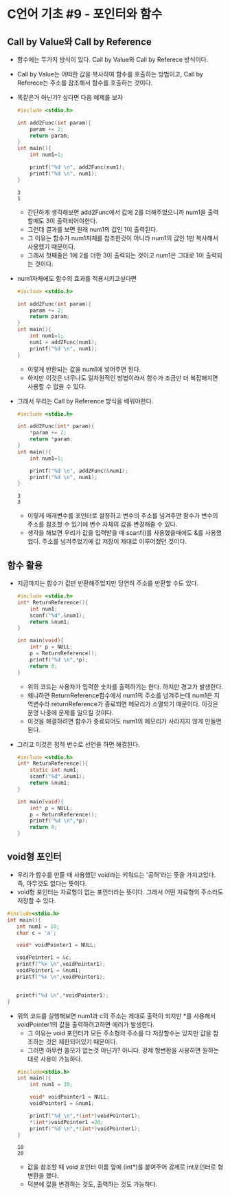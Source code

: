 # C언어 기초 #9 - 포인터와 함수
## Call by Value와 Call by Reference
- 함수에는 두가지 방식이 있다. Call by Value와 Call by Referece 방식이다.
- Call by Value는 어떠한 값을 복사하여 함수를 호출하는 방법이고, Call by Referece는 주소를 참조해서 함수를 호출하는 것이다.

- 똑같은거 아닌가? 싶다면 다음 예제를 보자
    ``` C
    #include <stdio.h>

    int add2Func(int param){
        param += 2;
        return param;
    }
    int main(){
        int num1=1;

        printf("%d \n", add2Func(num1);
        printf("%d \n", num1);
    }
    ```
    ```
    3
    1
    ```
    - 간단하게 생각해보면 add2Func에서 값에 2를 더해주었으니까 num1을 출력할때도 3이 출력되어야한다.
    - 그런데 결과를 보면 원래 num1의 값인 1이 출력된다.
    - 그 이유는 함수가 num1자체를 참조한것이 아니라 num1의 값인 1만 복사해서 사용했기 때문이다.
    - 그래서 첫째줄은 1에 2를 더한 3이 출력되는 것이고 num1은 그대로 1이 출력되는 것이다.

- num1자체에도 함수의 효과를 적용시키고싶다면
    ``` C
    #include <stdio.h>

    int add2Func(int param){
        param += 2;
        return param;
    }
    int main(){
        int num1=1;
        num1 = add2Func(num1);
        printf("%d \n", num1);
    }
    ```
    - 이렇게 반환되는 값을 num1에 넣어주면 된다.
    - 하지만 이것은 너무나도 일차원적인 방법이라서 함수가 조금만 더 복잡해지면 사용할 수 없을 수 있다.

- 그래서 우리는 Call by Reference 방식을 배워야한다.
    ``` C
    #include <stdio.h>

    int add2Func(int* param){
        *param += 2;
        return *param;
    }
    int main(){
        int num1=1;

        printf("%d \n", add2Func(&num1);
        printf("%d \n", num1);
    }
    ```
    ```
    3
    3
    ```
    - 이렇게 매개변수를 포인터로 설정하고 변수의 주소를 넘겨주면 함수가 변수의 주소를 참조할 수 있기에 변수 자체의 값을 변경해줄 수 있다.
    - 생각을 해보면 우리가 값을 입력받을 때 scanf()를 사용했을때에도 &를 사용했었다. 주소를 넘겨주었기에 값 저장이 제대로 이루어졌던 것이다.

## 함수 활용
- 지금까지는 함수가 값만 반환해주었지만 당연히 주소를 반환할 수도 있다.
    ``` C
    #include <stdio.h>
    int* ReturnReference(){
        int num1;
        scanf("%d",&num1);
        return &num1;
    }

    int main(void){
        int* p = NULL;
        p = ReturnReference();
        printf("%d \n",*p);
        return 0;
    }
    ```
    - 위의 코드는 사용자가 입력한 숫자를 출력하기는 한다. 하지만 경고가 발생한다.
    - 왜냐하면 ReturnReference함수에서 num1의 주소를 넘겨주는데 num1은 지역변수라 returnReference가 종료되면 메모리가 소멸되기 때문이다. 이것은 분명 나중에 문제를 일으킬 것이다.
    - 이것을 해결하려면 함수가 종료되어도 num1의 메모리가 사라지지 않게 만들면 된다.

- 그리고 이것은 정적 변수로 선언을 하면 해결된다.
    ``` C
    #include <stdio.h>
    int* ReturnReference(){
        static int num1;
        scanf("%d",&num1);
        return &num1;
    }

    int main(void){
        int* p = NULL;
        p = ReturnReference();
        printf("%d \n",*p);
        return 0;
    }
    ```

## void형 포인터
- 우리가 함수를 만들 때 사용했던 void라는 키워드는 '공허'라는 뜻을 가지고있다. 즉, 아무것도 없다는 뜻이다.
- void형 포인터는 자료형이 없는 포인터라는 뜻이다. 그래서 어떤 자료형의 주소라도 저장할 수 있다.
``` C
#include<stdio.h>
int main(){
   int num1 = 10;
   char c = 'a';

   void* voidPointer1 = NULL;

   voidPointer1 = &c;
   printf("%x \n",voidPointer1);
   voidPointer1 = &num1;
   printf("%x \n",voidPointer1);


   printf("%d \n",*voidPointer1);
}
```
- 위의 코드를 실행해보면 num1과 c의 주소는 제대로 출력이 되지만 *를 사용해서 voidPointer1의 값을 출력하려고하면 에러가 발생한다.
    - 그 이유는 void 포인터가 모든 주소형의 주소를 다 저장할수는 있지만 값을 참조하는 것은 제한되어있기 때문이다.
    - 그러면 아무런 쓸모가 없는것 아닌가? 아니다. 강제 형변환을 사용하면 원하는대로 사용이 가능하다.
    ``` C
    #include<stdio.h>
    int main(){
        int num1 = 10;

        void* voidPointer1 = NULL;
        voidPointer1 = &num1;

        printf("%d \n",*(int*)voidPointer1);
        *(int*)voidPointer1 =20;
        printf("%d \n",*(int*)voidPointer1);
    }
    ```
    ```
    10
    20
    ```
    - 값을 참조할 때 void 포인터 이름 앞에 (int*)를 붙여주어 강제로 int포인터로 형변환을 했다.
    - 덕분에 값을 변경하는 것도, 출력하는 것도 가능하다.